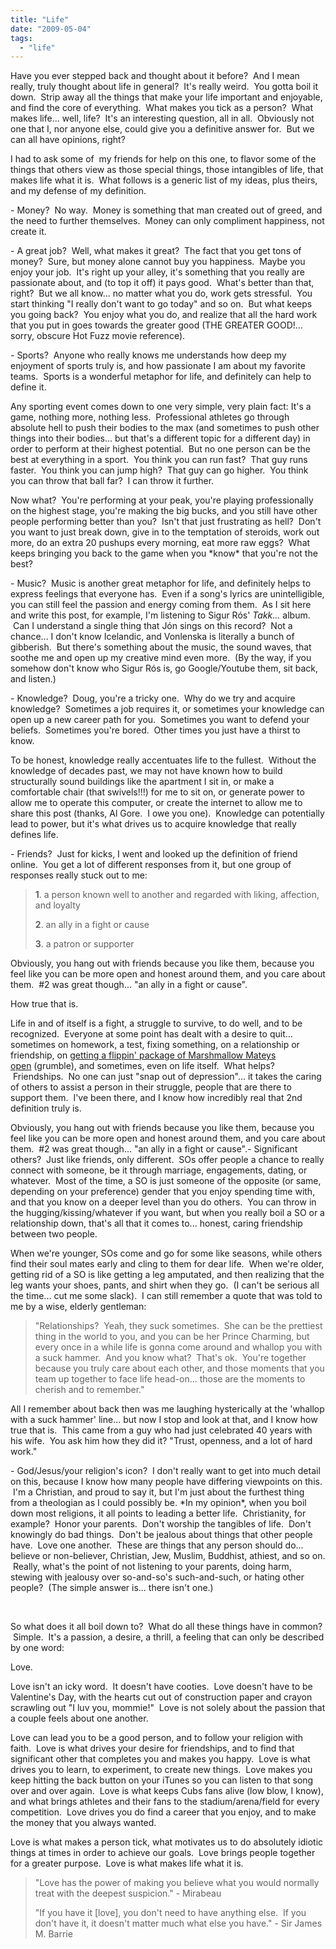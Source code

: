 ```yaml
---
title: "Life"
date: "2009-05-04"
tags:
  - "life"
---
```


Have you ever stepped back and thought about it before?  And I mean really, truly thought about life in general?  It's really weird.  You gotta boil it down.  Strip away all the things that make your life important and enjoyable, and find the core of everything.  What makes you tick as a person?  What makes life... well, life?  It's an interesting question, all in all.  Obviously not one that I, nor anyone else, could give you a definitive answer for.  But we can all have opinions, right?

I had to ask some of  my friends for help on this one, to flavor some of the things that others view as those special things, those intangibles of life, that makes life what it is.  What follows is a generic list of my ideas, plus theirs, and my defense of my definition.

\- Money?  No way.  Money is something that man created out of greed, and the need to further themselves.  Money can only compliment happiness, not create it.

\- A great job?  Well, what makes it great?  The fact that you get tons of money?  Sure, but money alone cannot buy you happiness.  Maybe you enjoy your job.  It's right up your alley, it's something that you really are passionate about, and (to top it off) it pays good.  What's better than that, right?  But we all know... no matter what you do, work gets stressful.  You start thinking "I really don't want to go today" and so on.  But what keeps you going back?  You enjoy what you do, and realize that all the hard work that you put in goes towards the greater good (THE GREATER GOOD!... sorry, obscure Hot Fuzz movie reference).

\- Sports?  Anyone who really knows me understands how deep my enjoyment of sports truly is, and how passionate I am about my favorite teams.  Sports is a wonderful metaphor for life, and definitely can help to define it.

Any sporting event comes down to one very simple, very plain fact: It's a game, nothing more, nothing less.  Professional athletes go through absolute hell to push their bodies to the max (and sometimes to push other things into their bodies... but that's a different topic for a different day) in order to perform at their highest potential.  But no one person can be the best at everything in a sport.  You think you can run fast?  That guy runs faster.  You think you can jump high?  That guy can go higher.  You think you can throw that ball far?  I can throw it further.

Now what?  You're performing at your peak, you're playing professionally on the highest stage, you're making the big bucks, and you still have other people performing better than you?  Isn't that just frustrating as hell?  Don't you want to just break down, give in to the temptation of steroids, work out more, do an extra 20 pushups every morning, eat more raw eggs?  What keeps bringing you back to the game when you \*know\* that you're not the best?

\- Music?  Music is another great metaphor for life, and definitely helps to express feelings that everyone has.  Even if a song's lyrics are unintelligible, you can still feel the passion and energy coming from them.  As I sit here and write this post, for example, I'm listening to Sigur Rós' _Takk..._ album.  Can I understand a single thing that Jón sings on this record?  Not a chance... I don't know Icelandic, and Vonlenska is literally a bunch of gibberish.  But there's something about the music, the sound waves, that soothe me and open up my creative mind even more.  (By the way, if you somehow don't know who Sigur Rós is, go Google/Youtube them, sit back, and listen.)

\- Knowledge?  Doug, you're a tricky one.  Why do we try and acquire knowledge?  Sometimes a job requires it, or sometimes your knowledge can open up a new career path for you.  Sometimes you want to defend your beliefs.  Sometimes you're bored.  Other times you just have a thirst to know.

To be honest, knowledge really accentuates life to the fullest.  Without the knowledge of decades past, we may not have known how to build structurally sound buildings like the apartment I sit in, or make a comfortable chair (that swivels!!!) for me to sit on, or generate power to allow me to operate this computer, or create the internet to allow me to share this post (thanks, Al Gore.  I owe you one).  Knowledge can potentially lead to power, but it's what drives us to acquire knowledge that really defines life.

\- Friends?  Just for kicks, I went and looked up the definition of friend online.  You get a lot of different responses from it, but one group of responses really stuck out to me:

> **1**. a person known well to another and regarded with liking, affection, and loyalty
> 
> **2**. an ally in a fight or cause
> 
> **3**. a patron or supporter

Obviously, you hang out with friends because you like them, because you feel like you can be more open and honest around them, and you care about them.  #2 was great though... "an ally in a fight or cause".

How true that is.

Life in and of itself is a fight, a struggle to survive, to do well, and to be recognized.  Everyone at some point has dealt with a desire to quit... sometimes on homework, a test, fixing something, on a relationship or friendship, on [getting a flippin' package of Marshmallow Mateys open](http://niclake13.wordpress.com/2009/04/27/randomness/) (grumble), and sometimes, even on life itself.  What helps?  Friendships.  No one can just "snap out of depression"... it takes the caring of others to assist a person in their struggle, people that are there to support them.  I've been there, and I know how incredibly real that 2nd definition truly is.

Obviously, you hang out with friends because you like them, because you feel like you can be more open and honest around them, and you care about them.  #2 was great though... "an ally in a fight or cause".- Significant others?  Just like friends, only different.  SOs offer people a chance to really connect with someone, be it through marriage, engagements, dating, or whatever.  Most of the time, a SO is just someone of the opposite (or same, depending on your preference) gender that you enjoy spending time with, and that you know on a deeper level than you do others.  You can throw in the hugging/kissing/whatever if you want, but when you really boil a SO or a relationship down, that's all that it comes to... honest, caring friendship between two people.

When we're younger, SOs come and go for some like seasons, while others find their soul mates early and cling to them for dear life.  When we're older, getting rid of a SO is like getting a leg amputated, and then realizing that the leg wants your shoes, pants, and shirt when they go.  (I can't be serious all the time... cut me some slack).  I can still remember a quote that was told to me by a wise, elderly gentleman:

> "Relationships?  Yeah, they suck sometimes.  She can be the prettiest thing in the world to you, and you can be her Prince Charming, but every once in a while life is gonna come around and whallop you with a suck hammer.  And you know what?  That's ok.  You're together because you truly care about each other, and those moments that you team up together to face life head-on... those are the moments to cherish and to remember."

All I remember about back then was me laughing hysterically at the 'whallop with a suck hammer' line... but now I stop and look at that, and I know how true that is.  This came from a guy who had just celebrated 40 years with his wife.  You ask him how they did it? "Trust, openness, and a lot of hard work."

\- God/Jesus/your religion's icon?  I don't really want to get into much detail on this, because I know how many people have differing viewpoints on this.  I'm a Christian, and proud to say it, but I'm just about the furthest thing from a theologian as I could possibly be. \*In my opinion\*, when you boil down most religions, it all points to leading a better life.  Christianity, for example?  Honor your parents.  Don't worship the tangibles of life.  Don't knowingly do bad things.  Don't be jealous about things that other people have.  Love one another.  These are things that any person should do... believe or non-believer, Christian, Jew, Muslim, Buddhist, athiest, and so on.  Really, what's the point of not listening to your parents, doing harm, stewing with jealousy over so-and-so's such-and-such, or hating other people?  (The simple answer is... there isn't one.)

 

So what does it all boil down to?  What do all these things have in common?  Simple.  It's a passion, a desire, a thrill, a feeling that can only be described by one word:

Love.

Love isn't an icky word.  It doesn't have cooties.  Love doesn't have to be Valentine's Day, with the hearts cut out of construction paper and crayon scrawling out "I luv you, mommie!"  Love is not solely about the passion that a couple feels about one another.

Love can lead you to be a good person, and to follow your religion with faith.  Love is what drives your desire for friendships, and to find that significant other that completes you and makes you happy.  Love is what drives you to learn, to experiment, to create new things.  Love makes you keep hitting the back button on your iTunes so you can listen to that song over and over again.  Love is what keeps Cubs fans alive (low blow, I know), and what brings athletes and their fans to the stadium/arena/field for every competition.  Love drives you do find a career that you enjoy, and to make the money that you always wanted.

Love is what makes a person tick, what motivates us to do absolutely idiotic things at times in order to achieve our goals.  Love brings people together for a greater purpose.  Love is what makes life what it is.

> "Love has the power of making you believe what you would normally treat with the deepest suspicion." - Mirabeau
> 
> "If you have it \[love\], you don't need to have anything else.  If you don't have it, it doesn't matter much what else you have." - Sir James M. Barrie
